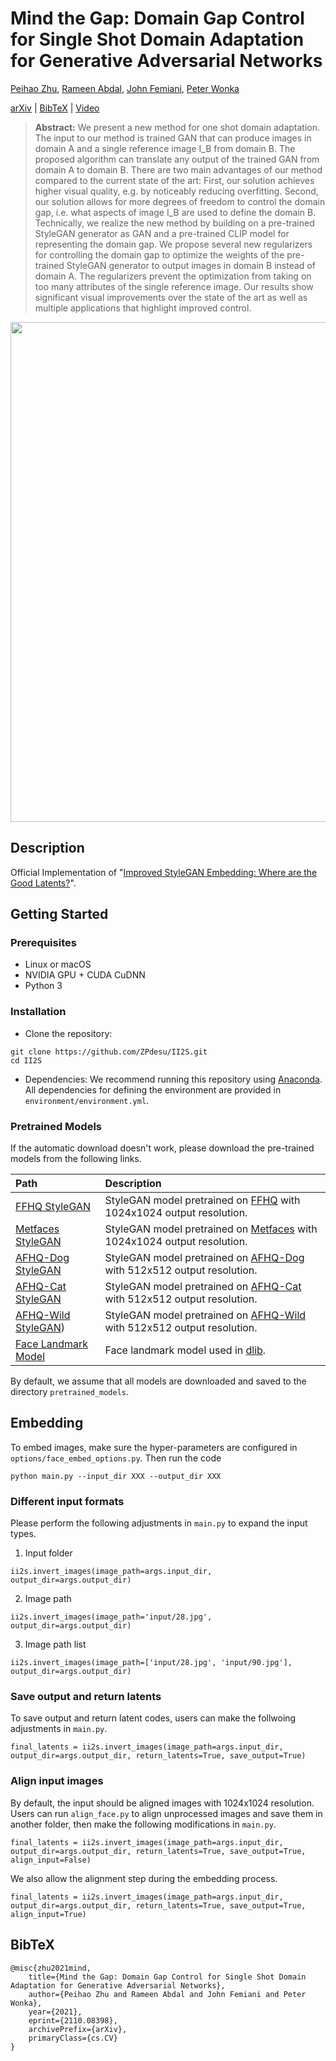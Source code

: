 # Mind the Gap: Domain Gap Control for Single Shot Domain Adaptation for Generative Adversarial Networks

[Peihao Zhu](https://github.com/ZPdesu),
[Rameen Abdal](https://github.com/RameenAbdal),
[John Femiani](https://scholar.google.com/citations?user=rS1xJIIAAAAJ&hl=en),
[Peter Wonka](http://peterwonka.net/)<br/>


[arXiv](https://arxiv.org/abs/2110.08398) | [BibTeX](#bibtex) | [Video](https://recorder-v3.slideslive.com/?share=63876&s=521f3835-b85b-4c4a-8452-0281f9553ad8)


> **Abstract:** We present a new method for one shot domain adaptation. The input to our method is trained GAN that can produce images in domain A and a single reference image I_B from domain B. The proposed algorithm can translate any output of the trained GAN from domain A to domain B. There are two main advantages of our method compared to the current state of the art: First, our solution achieves higher visual quality, e.g. by noticeably reducing overfitting. Second, our solution allows for more degrees of freedom to control the domain gap, i.e. what aspects of image I_B are used to define the domain B. Technically, we realize the new method by building on a pre-trained StyleGAN generator as GAN and a pre-trained CLIP model for representing the domain gap. We propose several new regularizers for controlling the domain gap to optimize the weights of the pre-trained StyleGAN generator to output images in domain B instead of domain A. The regularizers prevent the optimization from taking on too many attributes of the single reference image. Our results show significant visual improvements over the state of the art as well as multiple applications that highlight improved control.


<p align="center">
<img src="docs/assets/TMP.png" width="800px"/>
</p>

## Description
Official Implementation of "<a href="https://arxiv.org/abs/2012.09036">Improved StyleGAN Embedding: Where are the Good Latents?</a>".


## Getting Started

### Prerequisites
- Linux or macOS
- NVIDIA GPU + CUDA CuDNN
- Python 3

### Installation
- Clone the repository:
``` 
git clone https://github.com/ZPdesu/II2S.git
cd II2S
```
- Dependencies:
We recommend running this repository using [Anaconda](https://docs.anaconda.com/anaconda/install/). 
All dependencies for defining the environment are provided in `environment/environment.yml`.

### Pretrained Models

If the automatic download doesn't work, please download the pre-trained models from the following links.

| Path | Description
| :--- | :----------
|[FFHQ StyleGAN](https://drive.google.com/uc?id=1AT6bNR2ppK8f2ETL_evT27f3R_oyWNHS) | StyleGAN model pretrained on [FFHQ](https://github.com/NVlabs/ffhq-dataset) with 1024x1024 output resolution.
|[Metfaces StyleGAN](https://drive.google.com/uc?id=16wM2PwVWzaMsRgPExvRGsq6BWw_muKbf) | StyleGAN model pretrained on [Metfaces](https://github.com/NVlabs/metfaces-dataset) with 1024x1024 output resolution.
|[AFHQ-Dog StyleGAN](https://drive.google.com/uc?id=16v6jPtKVlvq8rg2Sdi3-R9qZEVDgvvEA) | StyleGAN model pretrained on [AFHQ-Dog](https://github.com/clovaai/stargan-v2) with 512x512 output resolution.
|[AFHQ-Cat StyleGAN](https://drive.google.com/uc?id=1HXLER5R3EMI8DSYDBZafoqpX4EtyOf2R) | StyleGAN model pretrained on [AFHQ-Cat](https://github.com/clovaai/stargan-v2) with 512x512 output resolution.
|[AFHQ-Wild StyleGAN](https://drive.google.com/uc?id=14OnzO4QWaAytKXVqcfWo_o2MzoR4ygnr)) | StyleGAN model pretrained on [AFHQ-Wild](https://github.com/clovaai/stargan-v2) with 512x512 output resolution.
|[Face Landmark Model](https://drive.google.com/uc?id=17kwWXLN9fA6acrBWqfuQCBdcc1ULmBc9) | Face landmark model used in [dlib](http://dlib.net/face_landmark_detection.py.html).

By default, we assume that all models are downloaded and saved to the directory `pretrained_models`.


## Embedding
To embed images, make sure the hyper-parameters are configured in `options/face_embed_options.py`.
Then run the code
```
python main.py --input_dir XXX --output_dir XXX
```

### Different input formats
Please perform the following adjustments in `main.py` to expand the input types.

1. Input folder
```
ii2s.invert_images(image_path=args.input_dir, output_dir=args.output_dir)
```
2. Image path
```
ii2s.invert_images(image_path='input/28.jpg', output_dir=args.output_dir)
```
3. Image path list
```
ii2s.invert_images(image_path=['input/28.jpg', 'input/90.jpg'], output_dir=args.output_dir)
```

### Save output and return latents
To save output and return latent codes, users can make the follwoing adjustments in `main.py`.
```
final_latents = ii2s.invert_images(image_path=args.input_dir, output_dir=args.output_dir, return_latents=True, save_output=True)
```

### Align input images
By default, the input should be aligned images with 1024x1024 resolution. Users can run `align_face.py` to align unprocessed images and save them in another folder, then make the following modifications in `main.py`.

```
final_latents = ii2s.invert_images(image_path=args.input_dir, output_dir=args.output_dir, return_latents=True, save_output=True, align_input=False)
```

We also allow the alignment step during the embedding process.

```
final_latents = ii2s.invert_images(image_path=args.input_dir, output_dir=args.output_dir, return_latents=True, save_output=True, align_input=True)
```

## BibTeX

```
@misc{zhu2021mind,
    title={Mind the Gap: Domain Gap Control for Single Shot Domain Adaptation for Generative Adversarial Networks},
    author={Peihao Zhu and Rameen Abdal and John Femiani and Peter Wonka},
    year={2021},
    eprint={2110.08398},
    archivePrefix={arXiv},
    primaryClass={cs.CV}
}
```
